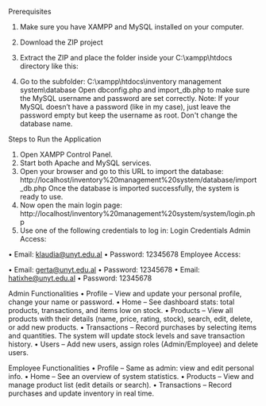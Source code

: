 Prerequisites
1.	Make sure you have XAMPP and MySQL installed on your computer.
2.	Download the ZIP project
3.	Extract the ZIP and place the folder inside your C:\xampp\htdocs directory like this:
 
4.	Go to the subfolder:
C:\xampp\htdocs\inventory management system\database
Open dbconfig.php and import_db.php to make sure the MySQL username and password are set correctly.
Note: If your MySQL doesn’t have a password (like in my case), just leave the password empty but keep the username as root. Don't change the database name.
 

Steps to Run the Application
1.	Open XAMPP Control Panel.
2.	Start both Apache and MySQL services.
3.	Open your browser and go to this URL to import the database:
http://localhost/inventory%20management%20system/database/import_db.php
Once the database is imported successfully, the system is ready to use.
4.	Now open the main login page: http://localhost/inventory%20management%20system/system/login.php
5.	Use one of the following credentials to log in:
Login Credentials
Admin Access:

•	Email: klaudia@unyt.edu.al
•	Password: 12345678
Employee Access:

•	Email: gerta@unyt.edu.al
•	Password: 12345678
•	Email: hatixhe@unyt.edu.al
•	Password: 12345678

Admin Functionalities
•	Profile – View and update your personal profile, change your name or password.
•	Home – See dashboard stats: total products, transactions, and items low on stock.
•	Products – View all products with their details (name, price, rating, stock), search, edit, delete, or add new products.
•	Transactions – Record purchases by selecting items and quantities. The system will update stock levels and save transaction history.
•	Users – Add new users, assign roles (Admin/Employee) and delete users.

Employee Functionalities
•	Profile – Same as admin: view and edit personal info.
•	Home – See an overview of system statistics.
•	Products – View and manage product list (edit details or search).
•	Transactions – Record purchases and update inventory in real time.

